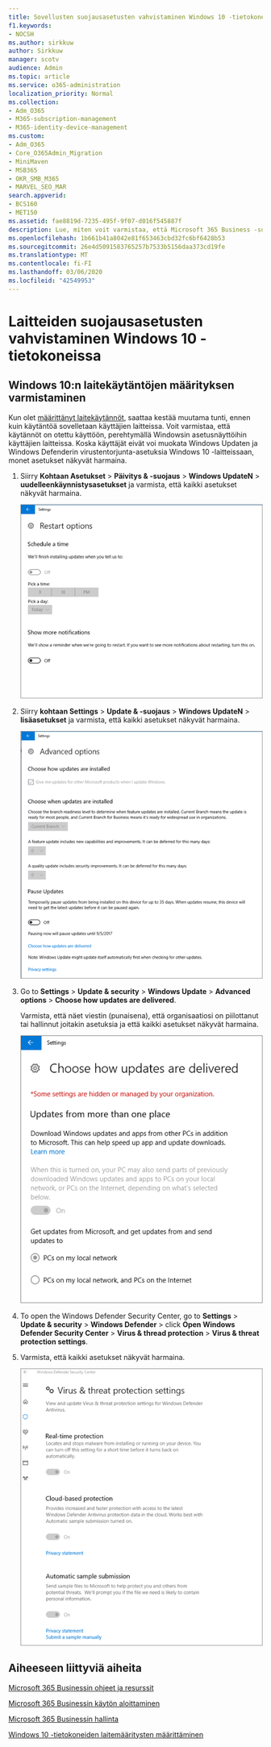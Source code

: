 ```yaml
---
title: Sovellusten suojausasetusten vahvistaminen Windows 10 -tietokoneissa
f1.keywords:
- NOCSH
ms.author: sirkkuw
author: Sirkkuw
manager: scotv
audience: Admin
ms.topic: article
ms.service: o365-administration
localization_priority: Normal
ms.collection:
- Adm_O365
- M365-subscription-management
- M365-identity-device-management
ms.custom:
- Adm_O365
- Core_O365Admin_Migration
- MiniMaven
- MSB365
- OKR_SMB_M365
- MARVEL_SEO_MAR
search.appverid:
- BCS160
- MET150
ms.assetid: fae8819d-7235-495f-9f07-d016f545887f
description: Lue, miten voit varmistaa, että Microsoft 365 Business -sovellusten suojausasetukset vaikuttavat käyttäjien Windows 10 -laitteisiin.
ms.openlocfilehash: 1b661b41a8042e81f653463cbd32fc6bf6428b53
ms.sourcegitcommit: 26e4d5091583765257b7533b5156daa373cd19fe
ms.translationtype: MT
ms.contentlocale: fi-FI
ms.lasthandoff: 03/06/2020
ms.locfileid: "42549953"
---
```

# <a name="validate-device-protection-settings-on-windows-10-pcs"></a>Laitteiden suojausasetusten vahvistaminen Windows 10 -tietokoneissa

## <a name="verify-that-windows-10-device-policies-are-set"></a>Windows 10:n laitekäytäntöjen määrityksen varmistaminen

Kun olet [määrittänyt laitekäytännöt](protection-settings-for-windows-10-pcs.md), saattaa kestää muutama tunti, ennen kuin käytäntöä sovelletaan käyttäjien laitteissa. Voit varmistaa, että käytännöt on otettu käyttöön, perehtymällä Windowsin asetusnäyttöihin käyttäjien laitteissa. Koska käyttäjät eivät voi muokata Windows Updaten ja Windows Defenderin virustentorjunta-asetuksia Windows 10 -laitteissaan, monet asetukset näkyvät harmaina.
  
1. Siirry **Kohtaan Asetukset** \> **Päivitys &amp; -suojaus** \> **Windows UpdateN** \> **uudelleenkäynnistysasetukset** ja varmista, että kaikki asetukset näkyvät harmaina. 
    
    ![Kaikki uudelleenkäynnistysasetukset näkyvät harmaina.](../media/31308da9-18b0-47c5-bbf6-d5fa6747c376.png)
  
2. Siirry **kohtaan Settings** \> **Update &amp; -suojaus** \> **Windows UpdateN** \> **lisäasetukset** ja varmista, että kaikki asetukset näkyvät harmaina. 
    
    ![Windowsin päivitysten lisäasetukset näkyvät harmaina.](../media/049cf281-d503-4be9-898b-c0a3286c7fc2.png)
  
3. Go to **Settings** \> **Update &amp; security** \> **Windows Update** \> **Advanced options** \> **Choose how updates are delivered**.
    
    Varmista, että näet viestin (punaisena), että organisaatiosi on piilottanut tai hallinnut joitakin asetuksia ja että kaikki asetukset näkyvät harmaina.
    
    ![Choose how updates are delivered page indicates settings are hidden or managed by your organization.](../media/6b3e37c5-da41-4afd-9983-b4f406216b59.png)
  
4. To open the Windows Defender Security Center, go to **Settings** \> **Update &amp; security** \> **Windows Defender** \> click **Open Windows Defender Security Center** \> **Virus &amp; thread protection** \> **Virus &amp; threat protection settings**. 
    
5. Varmista, että kaikki asetukset näkyvät harmaina. 
    
    ![Virusten ja uhkien torjunta-asetukset näkyvät harmaina.](../media/9ca68d40-a5d9-49d7-92a4-c581688b5926.png)
  
## <a name="related-topics"></a>Aiheeseen liittyviä aiheita

[Microsoft 365 Businessin ohjeet ja resurssit](https://go.microsoft.com/fwlink/p/?linkid=853701)
  
[Microsoft 365 Businessin käytön aloittaminen](microsoft-365-business-overview.md)
  
[Microsoft 365 Businessin hallinta](manage.md)
  
[Windows 10 -tietokoneiden laitemääritysten määrittäminen](protection-settings-for-windows-10-pcs.md)
  

